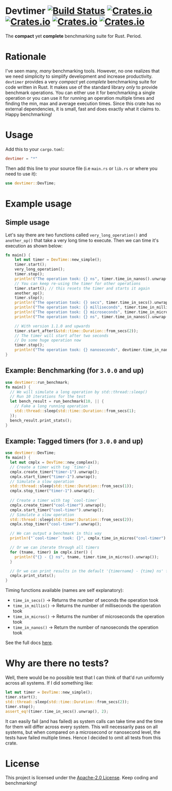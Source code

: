 # Devtimer [![Build Status](https://travis-ci.com/sntdevco/devtimer.svg?branch=master)](https://travis-ci.com/sntdevco/devtimer) [![Crates.io](https://img.shields.io/crates/v/devtimer)](https://crates.io/crates/devtimer) [![Crates.io](https://img.shields.io/badge/docs.rs-Docs-blue)](https://docs.rs/devtimer) [![Crates.io](https://img.shields.io/crates/d/devtimer)](https://crates.io/crates/devtimer) [![Crates.io](https://img.shields.io/crates/l/devtimer)](./LICENSE)
The **compact** yet **complete** benchmarking suite for Rust. Period.
# Rationale
I've seen many, _many_ benchmarking tools. However, no one realizes that we need simplicity to simplify development and increase productivity. 
`devtimer` provides a very _compact_ yet _complete_ benchmarking suite for code written in Rust. 
It makes use of the standard library _only_ to provide benchmark operations. 
You can either use it for benchmarking a single operation or you can use it for
running an operation multiple times and finding the min, max and average 
execution times. Since this crate has no external dependencies, it is small, 
fast and does exactly what it claims to. Happy benchmarking!

# Usage
Add this to your `cargo.toml`:
```toml
devtimer = "*"
```
Then add this line to your source file (i.e `main.rs` or `lib.rs` or where you need to use it):
```rust
use devtimer::DevTime;
```
# Example usage
## Simple usage
Let's say there are two functions called `very_long_operation()` and `another_op()` that take a very long time to execute. Then we can time it's execution as shown below:
```rust
fn main() {
    let mut timer = DevTime::new_simple();
    timer.start();
    very_long_operation();
    timer.stop();
    println!("The operation took: {} ns", timer.time_in_nanos().unwrap());
    // You can keep re-using the timer for other operations
    timer.start(); // this resets the timer and starts it again
    another_op();
    timer.stop();
    println!("The operation took: {} secs", timer.time_in_secs().unwrap());
    println!("The operation took: {} milliseconds", timer.time_in_millis().unwrap());
    println!("The operation took: {} microseconds", timer.time_in_micros().unwrap());
    println!("The operation took: {} ns", timer.time_in_nanos().unwrap());

    // With version 1.1.0 and upwards
    timer.start_after(&std::time::Duration::from_secs(2));
    // The timer will start after two seconds
    // Do some huge operation now
    timer.stop();
    println!("The operation took: {} nanoseconds", devtimer.time_in_nanos().unwrap());
}
```
## Example: Benchmarking (for `3.0.0` and up)

```rust
use devtimer::run_benchmark;
fn main() {
  // We will simulate a long operation by std::thread::sleep()
  // Run 10 iterations for the test
  let bench_result = run_benchmark(10, || {
    // Fake a long running operation
    std::thread::sleep(std::time::Duration::from_secs(1);
  });
  bench_result.print_stats();
}
```
## Example: Tagged timers (for `3.0.0` and up)

```rust
use devtimer::DevTime;
fn main() {
  let mut cmplx = DevTime::new_complex();
  // Create a timer with tag `timer-1`
  cmplx.create_timer("timer-1").unwrap();
  cmplx.start_timer("timer-1").unwrap();
  // Simulate a slow operation
  std::thread::sleep(std::time::Duration::from_secs(1));
  cmplx.stop_timer("timer-1").unwrap();
  
  // Create a timer with tag `cool-timer`
  cmplx.create_timer("cool-timer").unwrap();
  cmplx.start_timer("cool-timer").unwrap();
  // Simulate a slow operation
  std::thread::sleep(std::time::Duration::from_secs(2));
  cmplx.stop_timer("cool-timer").unwrap();

  // We can output a benchmark in this way
  println!("`cool-timer` took: {}", cmplx.time_in_micros("cool-timer").unwrap());

  // Or we can iterate through all timers
  for (tname, timer) in cmplx.iter() {
    println!("{} - {} ns", tname, timer.time_in_micros().unwrap());
  }

  // Or we can print results in the default '{timername} - {time} ns' format
  cmplx.print_stats();
}
```

Timing functions available (names are self explanatory):
- `time_in_secs()` -> Returns the number of seconds the operation took
- `time_in_millis()` -> Returns the number of milliseconds the operation took
- `time_in_micros()` -> Returns the number of microseconds the operation took
- `time_in_nanos()` -> Return the number of nanoseconds the operation took

See the full docs [here](https://docs.rs/devtimer).
# Why are there no tests?
Well, there would be no possible test that I can think of that'd run uniformly across all systems. If I did something like:
```rust
let mut timer = DevTime::new_simple();
timer.start();
std::thread::sleep(std::time::Duration::from_secs(2));
timer.stop();
assert_eq!(timer.time_in_secs().unwrap(), 2);
```
It can easily fail (and has failed) as system calls can take time and the time for them will differ across every system. This will necessarily pass on all systems, but when compared on a microsecond or nanosecond level, the tests have failed multiple times. Hence I decided to omit all tests from this crate.
# License
This project is licensed under the [Apache-2.0 License](./LICENSE). Keep coding and benchmarking!
